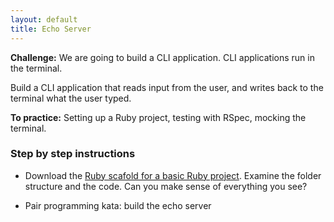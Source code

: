```yaml
---
layout: default
title: Echo Server
---
```


**Challenge:** We are going to build a CLI application. CLI applications run in the terminal.

Build a CLI application that reads input from the user, and writes back to the terminal what the user typed.

**To practice:** Setting up a Ruby project, testing with RSpec, mocking the terminal.


### Step by step instructions

* Download the [Ruby scafold for a basic Ruby project](ruby-scafold.zip). Examine the folder structure and the code. Can you make sense of everything you see?

* Pair programming kata: build the echo server

